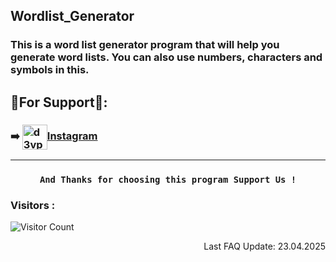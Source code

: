 ## Wordlist_Generator
### This is a word list generator program that will help you generate word lists. You can also use numbers, characters and symbols in this.
## 👤For Support👤:

### <p align="left"> ➡️ <a href="https://instagram.com/MRS4NJ4Y" target="blank"><img align="center" src="https://raw.githubusercontent.com/rahuldkjain/github-profile-readme-generator/master/src/images/icons/Social/instagram.svg" alt="d3vpr0x" height="40" width="40" /></a>[Instagram](https://Instagram.com/officialsanjay101)</p>

***
### <p align="center">```And Thanks for choosing this program Support Us !``` 

### Visitors :

![Visitor Count](https://profile-counter.glitch.me/d3vpr0x/count.svg)

<p align="right"> Last FAQ Update: 23.04.2025 </p>
